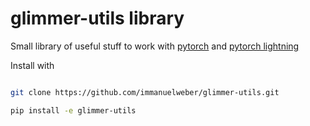 # glimmer-utils library

Small library of useful stuff to work with [pytorch](https://pytorch.org/) and [pytorch lightning](https://www.pytorchlightning.ai/)

Install with
```bash

git clone https://github.com/immanuelweber/glimmer-utils.git

pip install -e glimmer-utils
```
